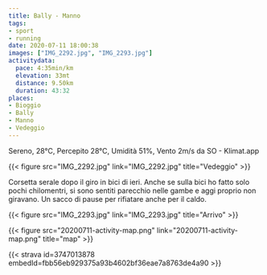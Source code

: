 ```yaml
---
title: Bally - Manno 
tags:
- sport
- running
date: 2020-07-11 18:00:38
images: ["IMG_2292.jpg", "IMG_2293.jpg"]
activitydata:
  pace: 4:35min/km
  elevation: 33mt
  distance: 9.50km
  duration: 43:32
places:
- Bioggio
- Bally
- Manno
- Vedeggio
---
```


Sereno, 28°C, Percepito 28°C, Umidità 51%, Vento 2m/s da SO - Klimat.app

{{< figure src="IMG_2292.jpg" link="IMG_2292.jpg" title="Vedeggio" >}}

Corsetta serale dopo il giro in bici di ieri. Anche se sulla bici ho fatto solo pochi chilomentri, si sono sentiti parecchio nelle gambe e aggi proprio non giravano. Un sacco di pause per rifiatare anche per il caldo.


{{< figure src="IMG_2293.jpg" link="IMG_2293.jpg" title="Arrivo" >}}

{{< figure src="20200711-activity-map.png" link="20200711-activity-map.png" title="map" >}}


{{< strava id=3747013878 embedId=fbb56eb929375a93b4602bf36eae7a8763de4a90 >}}
